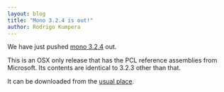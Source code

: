 ```yaml
---
layout: blog
title: "Mono 3.2.4 is out!"
author: Rodrigo Kumpera
---
```


We have just pushed [mono 3.2.4](http://www.mono-project.com/Release_Notes_Mono_3.2#New_in_Mono_3.2.4 "Release Notes") out.

This is an OSX only release that has the PCL reference assemblies from Microsoft. Its contents are identical to 3.2.3 other than that.

It can be downloaded from the [usual place](http://www.go-mono.com/mono-downloads/download.html "Download Mono").
